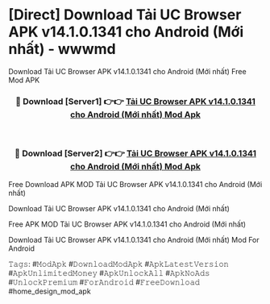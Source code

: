 # [Direct] Download Tải UC Browser APK v14.1.0.1341 cho Android (Mới nhất) - wwwmd
Download Tải UC Browser APK v14.1.0.1341 cho Android (Mới nhất) Free Mod APK

<div align="center">
<h3>🔴 Download [Server1] 👉👉 <a href="https://apk-comot.site?title=Tải_UC_Browser_APK_v14.1.0.1341_cho_Android_(Mới_nhất)">Tải UC Browser APK v14.1.0.1341 cho Android (Mới nhất) Mod Apk</a></h3><br>

<h3>🔴 Download [Server2] 👉👉 <a href="https://apk-comot.site?title=Tải_UC_Browser_APK_v14.1.0.1341_cho_Android_(Mới_nhất)">Tải UC Browser APK v14.1.0.1341 cho Android (Mới nhất) Mod Apk</a></h3>
</div>


Free Download APK MOD Tải UC Browser APK v14.1.0.1341 cho Android (Mới nhất)

Download Tải UC Browser APK v14.1.0.1341 cho Android (Mới nhất) 

Free APK MOD Tải UC Browser APK v14.1.0.1341 cho Android (Mới nhất) 

Download Tải UC Browser APK v14.1.0.1341 cho Android (Mới nhất) Mod For Android

𝚃𝚊𝚐𝚜: #𝙼𝚘𝚍𝙰𝚙𝚔 #𝙳𝚘𝚠𝚗𝚕𝚘𝚊𝚍𝙼𝚘𝚍𝙰𝚙𝚔 #𝙰𝚙𝚔𝙻𝚊𝚝𝚎𝚜𝚝𝚅𝚎𝚛𝚜𝚒𝚘𝚗 #𝙰𝚙𝚔𝚄𝚗𝚕𝚒𝚖𝚒𝚝𝚎𝚍𝙼𝚘𝚗𝚎𝚢 #𝙰𝚙𝚔𝚄𝚗𝚕𝚘𝚌𝚔𝙰𝚕𝚕 #𝙰𝚙𝚔𝙽𝚘𝙰𝚍𝚜 #𝚄𝚗𝚕𝚘𝚌𝚔𝙿𝚛𝚎𝚖𝚒𝚞𝚖 #𝙵𝚘𝚛𝙰𝚗𝚍𝚛𝚘𝚒𝚍 #𝙵𝚛𝚎𝚎𝙳𝚘𝚠𝚗𝚕𝚘𝚊𝚍 #home_design_mod_apk